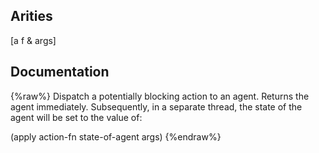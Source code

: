 ## Arities
[a f & args]

## Documentation
{%raw%}
Dispatch a potentially blocking action to an agent. Returns the
  agent immediately. Subsequently, in a separate thread, the state of
  the agent will be set to the value of:

  (apply action-fn state-of-agent args)
{%endraw%}
